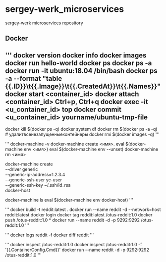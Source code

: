 # sergey-werk_microservices
sergey-werk microservices repository

## Docker
'''
docker version
docker info
docker images
docker run hello-world
docker ps
docker ps -a
docker run -it ubuntu:18.04 /bin/bash
docker ps -a --format "table {{.ID}}\t{{.Image}}\t{{.CreatedAt}}\t{{.Names}}"
docker start <container_id>
docker attach <container_id>
Ctrl+p, Ctrl+q
docker exec -it <u_container_id> top
docker commit <u_container_id> yourname/ubuntu-tmp-file
---
docker kill $(docker ps -q)
docker system df
docker rm $(docker ps -a -q) # удалитвсенезапущенныеконтейнеры
docker rmi $(docker images -q)
'''

'''
docker-machine -v
docker-machine create <имя>.
eval $(docker-machine env <имя>)
eval $(docker-machine env --unset)
docker-machine rm <имя>

docker-machine create \
  --driver generic \
  --generic-ip-address=1.2.3.4 \
  --generic-ssh-user yc-user \
  --generic-ssh-key ~/.ssh/id_rsa \
  docker-host

docker-machine ls
eval $(docker-machine env docker-host)
'''

'''
docker build -t reddit:latest .
docker run --name reddit -d --network=host reddit:latest
docker login
docker tag reddit:latest <your-login>/otus-reddit:1.0
docker push <your-login>/otus-reddit:1.0
*
docker run --name reddit -d -p 9292:9292 <your-login>/otus-reddit:1.0
'''

'''
docker logs reddit -f
docker diff reddit
'''

'''
docker inspect /otus-reddit:1.0
docker inspect /otus-reddit:1.0 -f '{{.ContainerConfig.Cmd}}'
docker run --name reddit -d -p 9292:9292 /otus-reddit:1.0
'''
